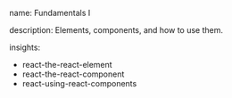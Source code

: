 name: Fundamentals I

description: Elements, components, and how to use them.

insights:
  - react-the-react-element
  - react-the-react-component
  - react-using-react-components
